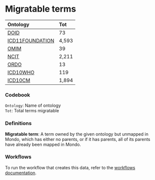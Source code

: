 # Migratable terms
| Ontology                                        | Tot   |
|:------------------------------------------------|:------|
| [DOID](./migrate_doid.md)                       | 73    |
| [ICD11FOUNDATION](./migrate_icd11foundation.md) | 4,593 |
| [OMIM](./migrate_omim.md)                       | 39    |
| [NCIT](./migrate_ncit.md)                       | 2,211 |
| [ORDO](./migrate_ordo.md)                       | 13    |
| [ICD10WHO](./migrate_icd10who.md)               | 119   |
| [ICD10CM](./migrate_icd10cm.md)                 | 1,894 |

### Codebook
`Ontology`: Name of ontology    
`Tot`: Total terms migratable

### Definitions
**Migratable term**: A term owned by the given ontology but unmapped in Mondo, which has either no parents, or if it has 
parents, all of its parents have already been mapped in Mondo.

### Workflows
To run the workflow that creates this data, refer to the [workflows documentation](../developer/workflows.md).